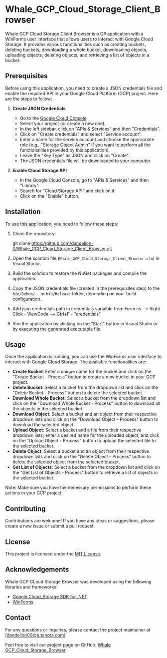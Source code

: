 # Whale_GCP_Cloud_Storage_Client_Browser

Whale GCP Cloud Storage Client Browser is a C# application with a WinForms user interface that allows users to interact with Google Cloud Storage. It provides various functionalities such as creating buckets, deleting buckets, downloading a whole bucket, downloading objects, uploading objects, deleting objects, and retrieving a list of objects in a bucket.

## Prerequisites

Before using this application, you need to create a JSON credentials file and enable the required API in your Google Cloud Platform (GCP) project. Here are the steps to follow:

1. **Create JSON Credentials**
   - Go to the [Google Cloud Console](https://console.cloud.google.com/).
   - Select your project (or create a new one).
   - In the left sidebar, click on "APIs & Services" and then "Credentials".
   - Click on "Create credentials" and select "Service account".
   - Enter a name for the service account and choose the appropriate role (e.g., "Storage Object Admin" if you want to perform all the functionalities provided by this application). 
   - Leave the "Key Type" as JSON and click on "Create".
   - The JSON credentials file will be downloaded to your computer.

2. **Enable Cloud Storage API**
   - In the Google Cloud Console, go to "APIs & Services" and then "Library".
   - Search for "Cloud Storage API" and click on it.
   - Click on the "Enable" button.

## Installation

To use this application, you need to follow these steps:

1. Clone the repository:
   

   git clone https://github.com/dandelion-0/Whale_GCP_Cloud_Storage_Client_Browser.git
   


2. Open the solution file (`Whale_GCP_Cloud_Storage_Client_Browser.sln`) in Visual Studio.

3. Build the solution to restore the NuGet packages and compile the application.

4. Copy the JSON credentials file (created in the prerequisites step) to the `bin/Debug/..` or `bin/Release` folder, depending on your build configuration.

5. Add json credentials path in credentials varialble from Form.cs --> Right Click - ViewCode --> Ctrl+F - "credentials"

6. Run the application by clicking on the "Start" button in Visual Studio or by executing the generated executable file.

## Usage

Once the application is running, you can use the WinForms user interface to interact with Google Cloud Storage. The available functionalities are:

- **Create Bucket**: Enter a unique name for the bucket and click on the "Create Bucket - Process" button to create a new bucket in your GCP project.
- **Delete Bucket**: Select a bucket from the dropdown list and click on the "Delete Bucket - Process" button to delete the selected bucket.
- **Download Whole Bucket**: Select a bucket from the dropdown list and click on the "Download Whole Bucket - Process" button to download all the objects in the selected bucket.
- **Download Object**: Select a bucket and an object from their respective dropdown lists and click on the "Download Object - Process" button to download the selected object.
- **Upload Object**: Select a bucket and a file from their respective dropdown lists, enter a desired name for the uploaded object, and click on the "Upload Object - Process" button to upload the selected file to the selected bucket.
- **Delete Object**: Select a bucket and an object from their respective dropdown lists and click on the "Delete Object - Process" button to delete the selected object from the selected bucket.
- **Get List of Objects**: Select a bucket from the dropdown list and click on the "Get List of Objects - Process" button to retrieve a list of objects in the selected bucket.

Note: Make sure you have the necessary permissions to perform these actions in your GCP project.

## Contributing

Contributions are welcome! If you have any ideas or suggestions, please create a new issue or submit a pull request.

## License

This project is licensed under the [MIT License](LICENSE).

## Acknowledgements

Whale GCP CLoud Storage Browser was developed using the following libraries and frameworks:

- [Google Cloud_Storage SDK for .NET]([https://aws.amazon.com/sdk-for-net/](https://cloud.google.com/dotnet/docs/reference/Google.Cloud.Storage.V1/latest))
- [WinForms](https://learn.microsoft.com/en-us/dotnet/desktop/winforms/?view=netdesktop-7.0&viewFallbackFrom=net-desktop-5.0)


## Contact

For any questions or inquiries, please contact the project maintainer at [dandelion00@tutanota.com]

Feel free to visit our project page on GitHub: [Whale GCP_Cloud_Storage_Browser](https://github.com/dandelion-0/Whale_GCP_Cloud_Storage_Client_Browser)
